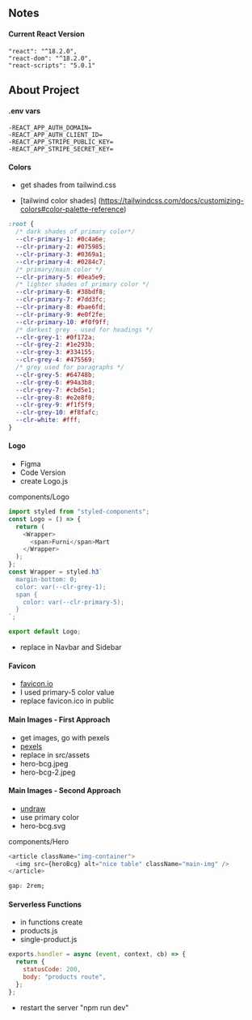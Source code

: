## Notes

#### Current React Version

```
"react": "^18.2.0",
"react-dom": "^18.2.0",
"react-scripts": "5.0.1"
```

## About Project

#### .env vars

```
-REACT_APP_AUTH_DOMAIN=
-REACT_APP_AUTH_CLIENT_ID=
-REACT_APP_STRIPE_PUBLIC_KEY=
-REACT_APP_STRIPE_SECRET_KEY=

```

#### Colors

- get shades from tailwind.css

- [tailwind color shades] (https://tailwindcss.com/docs/customizing-colors#color-palette-reference)

```css
:root {
  /* dark shades of primary color*/
  --clr-primary-1: #0c4a6e;
  --clr-primary-2: #075985;
  --clr-primary-3: #0369a1;
  --clr-primary-4: #0284c7;
  /* primary/main color */
  --clr-primary-5: #0ea5e9;
  /* lighter shades of primary color */
  --clr-primary-6: #38bdf8;
  --clr-primary-7: #7dd3fc;
  --clr-primary-8: #bae6fd;
  --clr-primary-9: #e0f2fe;
  --clr-primary-10: #f0f9ff;
  /* darkest grey - used for headings */
  --clr-grey-1: #0f172a;
  --clr-grey-2: #1e293b;
  --clr-grey-3: #334155;
  --clr-grey-4: #475569;
  /* grey used for paragraphs */
  --clr-grey-5: #64748b;
  --clr-grey-6: #94a3b8;
  --clr-grey-7: #cbd5e1;
  --clr-grey-8: #e2e8f0;
  --clr-grey-9: #f1f5f9;
  --clr-grey-10: #f8fafc;
  --clr-white: #fff;
}
```

#### Logo

- Figma
- Code Version
- create Logo.js

components/Logo

```js
import styled from "styled-components";
const Logo = () => {
  return (
    <Wrapper>
      <span>Furni</span>Mart
    </Wrapper>
  );
};
const Wrapper = styled.h3`
  margin-bottom: 0;
  color: var(--clr-grey-1);
  span {
    color: var(--clr-primary-5);
  }
`;

export default Logo;
```

- replace in Navbar and Sidebar

#### Favicon

- [favicon.io](https://favicon.io/)
- I used primary-5 color value
- replace favicon.ico in public

#### Main Images - First Approach

- get images, go with pexels
- [pexels](https://www.pexels.com/)
- replace in src/assets
- hero-bcg.jpeg
- hero-bcg-2.jpeg

#### Main Images - Second Approach

- [undraw](https://undraw.co/illustrations)
- use primary color
- hero-bcg.svg

components/Hero

```js
<article className="img-container">
  <img src={heroBcg} alt="nice table" className="main-img" />
</article>
```

```css
gap: 2rem;
```

#### Serverless Functions

- in functions create
- products.js
- single-product.js

```js
exports.handler = async (event, context, cb) => {
  return {
    statusCode: 200,
    body: "products route",
  };
};
```

- restart the server "npm run dev"

